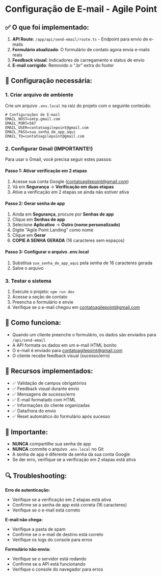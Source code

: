 # Configuração de E-mail - Agile Point

## ✅ O que foi implementado:

1. **API Route**: `/app/api/send-email/route.ts` - Endpoint para envio de e-mails
2. **Formulário atualizado**: O formulário de contato agora envia e-mails reais
3. **Feedback visual**: Indicadores de carregamento e status de envio
4. **E-mail corrigido**: Removido o ".br" extra do footer

## 🔧 Configuração necessária:

### 1. Criar arquivo de ambiente
Crie um arquivo `.env.local` na raiz do projeto com o seguinte conteúdo:

```env
# Configurações de E-mail
EMAIL_HOST=smtp.gmail.com
EMAIL_PORT=587
EMAIL_USER=contatoagilepoint@gmail.com
EMAIL_PASS=sua_senha_de_app_aqui
EMAIL_TO=contatoagilepoint@gmail.com
```

### 2. Configurar Gmail (IMPORTANTE!)

Para usar o Gmail, você precisa seguir estes passos:

#### Passo 1: Ativar verificação em 2 etapas
1. Acesse sua conta Google (contatoagilepoint@gmail.com)
2. Vá em **Segurança** → **Verificação em duas etapas**
3. Ative a verificação em 2 etapas se ainda não estiver ativa

#### Passo 2: Gerar senha de app
1. Ainda em **Segurança**, procure por **Senhas de app**
2. Clique em **Senhas de app**
3. Selecione **Aplicativo** → **Outro (nome personalizado)**
4. Digite "Agile Point Landing" como nome
5. Clique em **Gerar**
6. **COPIE A SENHA GERADA** (16 caracteres sem espaços)

#### Passo 3: Configurar o arquivo .env.local
1. Substitua `sua_senha_de_app_aqui` pela senha de 16 caracteres gerada
2. Salve o arquivo

### 3. Testar o sistema

1. Execute o projeto: `npm run dev`
2. Acesse a seção de contato
3. Preencha o formulário e envie
4. Verifique se o e-mail chegou em contatoagilepoint@gmail.com

## 📧 Como funciona:

- Quando um cliente preenche o formulário, os dados são enviados para `/api/send-email`
- A API formata os dados em um e-mail HTML bonito
- O e-mail é enviado para contatoagilepoint@gmail.com
- O cliente recebe feedback visual (sucesso/erro)

## 🎨 Recursos implementados:

- ✅ Validação de campos obrigatórios
- ✅ Feedback visual durante envio
- ✅ Mensagens de sucesso/erro
- ✅ E-mail formatado com HTML
- ✅ Informações do cliente organizadas
- ✅ Data/hora do envio
- ✅ Reset automático do formulário após sucesso

## 🚨 Importante:

- **NUNCA** compartilhe sua senha de app
- **NUNCA** commite o arquivo `.env.local` no Git
- A senha de app é diferente da senha da sua conta Google
- Se der erro, verifique se a verificação em 2 etapas está ativa

## 🔍 Troubleshooting:

**Erro de autenticação:**
- Verifique se a verificação em 2 etapas está ativa
- Confirme se a senha de app está correta (16 caracteres)
- Verifique se o e-mail está correto

**E-mail não chega:**
- Verifique a pasta de spam
- Confirme se o e-mail de destino está correto
- Verifique os logs do console para erros

**Formulário não envia:**
- Verifique se o servidor está rodando
- Confirme se a API está funcionando
- Verifique o console do navegador para erros